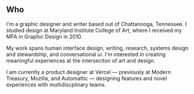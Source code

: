 ## Who

I'm a graphic designer and writer based out of Chattanooga, Tennessee. I studied design at Maryland Institute College of Art, where I received my MFA in Graphic Design in 2010.

My work spans human interface design, writing, research, systems design and stewardship, and conversational ui. I'm interested in creating meaningful experiences at the interseciton of art and design.

I am currently a product designer at Vercel — previously at Modern Treasury, Mozilla, and Automattic — designing features and novel experiences with multidiscplinary teams.
